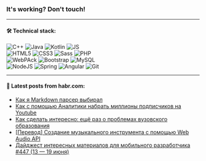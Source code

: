 ### It's working? Don't touch!

---

#### 🛠️ Technical stack:

![C++](https://img.shields.io/badge/C++-informational?logo=c%2B%2B&style=flat&logoColor=white&color=9C033A)
![Java](https://img.shields.io/badge/Java-informational?logo=java&style=flat&logoColor=white&color=007396)
![Kotlin](https://img.shields.io/badge/Kotlin-informational?logo=Kotlin&style=flat&logoColor=white&color=0095D5)
![JS](https://img.shields.io/badge/JS-informational?logo=javaScript&style=flat&logoColor=black&color=F7Df1E) <br>
![HTML5](https://img.shields.io/badge/HTML5-informational?logo=html5&style=flat&logoColor=white&color=E34F26)
![CSS3](https://img.shields.io/badge/CSS3-informational?logo=css3&style=flat&logoColor=white&color=157286)
![Sass](https://img.shields.io/badge/Saas-informational?logo=sass&style=flat&logoColor=white&color=hotpink)
![PHP](https://img.shields.io/badge/PHP-informational?logo=php&style=flat&logoColor=white&color=777BB4) <br>
![WebPAck](https://img.shields.io/badge/WebPack-informational?logo=webPack&style=flat&logoColor=white&color=FF6F00)
![Bootstrap](https://img.shields.io/badge/Bootstrap-informational?logo=Bootstrap&style=flat&logoColor=white&color=7952B3)
![MySQL](https://img.shields.io/badge/MySQL-informational?logo=MySQL&style=flat&logoColor=white&color=00f) <br>
![NodeJS](https://img.shields.io/badge/NodeJS-informational?logo=node.js&style=flat&logoColor=white&color=43853D)
![Spring](https://img.shields.io/badge/Spring-informational?logo=Spring&style=flat&logoColor=white&color=0A9EDC)
![Angular](https://img.shields.io/badge/Vue-informational?logo=vue.js&style=flat&logoColor=white&color=red)
![Git](https://img.shields.io/badge/Git-informational?logo=git&style=flat&logoColor=white&color=darkorange)

___

#### 💬 Latest posts from habr.com:

<!-- BLOG-POST-LIST:START -->
- [Как я Markdown парсер выбирал](https://habr.com/ru/post/672266/?utm_source=habrahabr&utm_medium=rss&utm_campaign=672266)
- [Как c помощью Аналитики набрать миллионы подписчиков на Youtube](https://habr.com/ru/post/672260/?utm_source=habrahabr&utm_medium=rss&utm_campaign=672260)
- [Как сделать интересно: ещё раз о проблемах вузовского образования](https://habr.com/ru/post/672254/?utm_source=habrahabr&utm_medium=rss&utm_campaign=672254)
- [[Перевод] Создание музыкального инструмента с помощью Web Audio API](https://habr.com/ru/post/672256/?utm_source=habrahabr&utm_medium=rss&utm_campaign=672256)
- [Дайджест интересных материалов для мобильного разработчика #447 &lpar;13 — 19 июня&rpar;](https://habr.com/ru/post/672240/?utm_source=habrahabr&utm_medium=rss&utm_campaign=672240)
<!-- BLOG-POST-LIST:END -->
